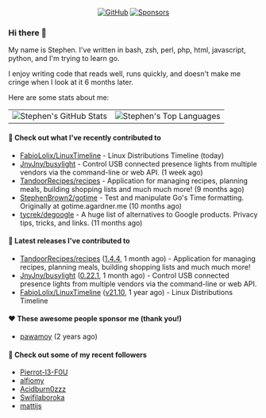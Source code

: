 <p align="center">
    <a href="https://github.com/StephenBrown2"><img src="https://img.shields.io/github/followers/StephenBrown2.svg?label=GitHub&style=social" alt="GitHub"></a>
    <a href="https://github.com/sponsors/StephenBrown2"><img src="https://img.shields.io/badge/Sponsors--_.svg?style=social&logo=github&logoColor=EA4AAA" alt="Sponsors"></a>
</p>

### Hi there 👋

My name is Stephen. I've written in bash, zsh, perl, php, html, javascript, python, and I'm trying to learn go.

I enjoy writing code that reads well, runs quickly, and doesn't make me cringe when I look at it 6 months later.

Here are some stats about me:

|     |     |
| --- | --- |
| ![Stephen's GitHub Stats](https://github-readme-stats.vercel.app/api?username=StephenBrown2&show_icons=true&count_private=true) | ![Stephen's Top Languages](https://github-readme-stats.vercel.app/api/top-langs/?username=StephenBrown2&layout=compact) |

#### 👷 Check out what I've recently contributed to

- [FabioLolix/LinuxTimeline](https://github.com/FabioLolix/LinuxTimeline) - Linux Distributions Timeline (today)
- [JnyJny/busylight](https://github.com/JnyJny/busylight) - Control USB connected presence lights from multiple vendors via the command-line or web API. (1 week ago)
- [TandoorRecipes/recipes](https://github.com/TandoorRecipes/recipes) - Application for managing recipes, planning meals, building shopping lists and much much more! (9 months ago)
- [StephenBrown2/gotime](https://github.com/StephenBrown2/gotime) - Test and manipulate Go&#39;s Time formatting. Originally at gotime.agardner.me (10 months ago)
- [tycrek/degoogle](https://github.com/tycrek/degoogle) - A huge list of alternatives to Google products. Privacy tips, tricks, and links. (11 months ago)



#### 🔭 Latest releases I've contributed to

- [TandoorRecipes/recipes](https://github.com/TandoorRecipes/recipes) ([1.4.4](https://github.com/TandoorRecipes/recipes/releases/tag/1.4.4), 1 month ago) - Application for managing recipes, planning meals, building shopping lists and much much more!
- [JnyJny/busylight](https://github.com/JnyJny/busylight) ([0.22.1](https://github.com/JnyJny/busylight/releases/tag/0.22.1), 1 month ago) - Control USB connected presence lights from multiple vendors via the command-line or web API.
- [FabioLolix/LinuxTimeline](https://github.com/FabioLolix/LinuxTimeline) ([v21.10](https://github.com/FabioLolix/LinuxTimeline/releases/tag/v21.10), 1 year ago) - Linux Distributions Timeline

#### ❤️ These awesome people sponsor me (thank you!)

- [pawamoy](https://github.com/pawamoy) (2 years ago)

#### 👯 Check out some of my recent followers

- [Pierrot-l3-F0U](https://github.com/Pierrot-l3-F0U)
- [alfiomy](https://github.com/alfiomy)
- [Acidburn0zzz](https://github.com/Acidburn0zzz)
- [Swifilaboroka](https://github.com/Swifilaboroka)
- [mattijs](https://github.com/mattijs)


